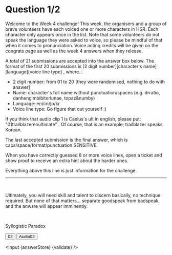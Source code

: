 <script>
    export let answerStore;
    export let validate;

    import Input from "$lib/Input.svelte";
    import audio02 from "$lib/assets/week4-02.mp3";
    import audio03 from "$lib/assets/week4-03.mp3";
    import audio05 from "$lib/assets/week4-05.mp3";
    import audio06 from "$lib/assets/week4-06.mp3";
    import audio07 from "$lib/assets/week4-07.mp3";
    import audio08 from "$lib/assets/week4-08.mp3";
    import audio09 from "$lib/assets/week4-09.mp3";
    import audio10 from "$lib/assets/week4-10.mp3";
    import audio11 from "$lib/assets/week4-11.mp3";
    import audio12 from "$lib/assets/week4-12.mp3";
    import audio13 from "$lib/assets/week4-13.mp3";
    import audio15 from "$lib/assets/week4-15.mp3";
    import audio16 from "$lib/assets/week4-16.mp3";
    import audio18 from "$lib/assets/week4-18.mp3";

    function playMusic(nameString) {
        filename = nameString;
        var music = new Audio({filename});
        music.play();
    } //i dont know why it doesnt play
</script>

<div class="markdown">

# Question 1/2

Welcome to the Week 4 challenge! This week, the organisers and a group of brave volunteers have each voiced one or more characters in HSR. Each character only appears once in the list. Note that some volunteers do not speak the language they were asked to voice, so please be mindful of that when it comes to pronunciation. Voice acting credits will be given on the congrats page as well as the week 4 answers when they release. 

A total of 21 submissions are accepted into the answer box below. The format of the first 20 submissions is  [2 digit number][character's name][language][voice line type] , where...

- 2 digit number: from 01 to 20 [they were randomised, nothing to do with answer]
- Name: character's full name without punctuation/spaces (e.g. drratio, danhengimbibitorlunae, topaz&numby)
- Language: en/cn/jp/kr
- Voice line type: Go figure that out yourself :)

If you think that audio clip 1 is Caelus's ult in english, please put: "01trailblazerenultimate" . Of course, that is an example; trailblazer speaks Korean. 

The last accepted submission is the final answer, which is caps/space/format/punctuation SENSITIVE.

When you have correctly guessed 8 or more voice lines, open a ticket and show proof to receive an extra hint about the harder ones.

Everything above this line is just information for the challenge.

---
<br>
<p class="!text-center !text-lg">Ultimately, you will need skill and talent to discern basically, no technique required. But none of that matters... separate goodspeak from badspeak, and the anwsre will appear imminently.</p><br>

<p class="!text-center !text-3xl"> Syllogistic Paradox </p>

<button id="02" onClick="playMusic()">
  <audio
    src= {audio02}
  ></audio>
  02
</button>
<input type="button" value="Audio02" onclick=playMusic(audio02) />
<!--none of these work without autoplay lmao-->


</div>

<Input {answerStore} {validate} />
